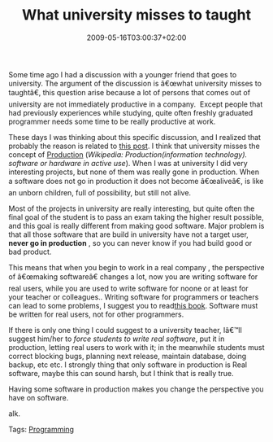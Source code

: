 ﻿---
title: "What university misses to taught"
description: ""
date: 2009-05-16T03:00:37+02:00
draft: false
tags: [Experiences]
categories: [Experiences]
---
Some time ago I had a discussion with a younger friend that goes to university. The argument of the discussion is â€œwhat university misses to taughtâ€, this question arise because a lot of persons that comes out of university are not immediately productive in a company.  Except people that had previously experiences while studying, quite often freshly graduated programmer needs some time to be really productive at work.

These days I was thinking about this specific discussion, and I realized that probably the reason is related to [this post](http://www.codewrecks.com/blog/index.php/2009/05/09/good-programmers-put-code-in-production/). I think that university misses the concept of [Production](http://en.wikipedia.org/wiki/Production) (*Wikipedia: Production(information technology). software or hardware in active use*). When I was at university I did very interesting projects, but none of them was really gone in production. When a software does not go in production it does not become â€œaliveâ€, is like an unborn children, full of possibility, but still not alive.

Most of the projects in university are really interesting, but quite often the final goal of the student is to pass an exam taking the higher result possible, and this goal is really different from making good software. Major problem is that all those software that are build in university have not a target user,  **never go in production** , so you can never know if you had build good or bad product.

This means that when you begin to work in a real company , the perspective of â€œmaking softwareâ€ changes a lot, now you are writing software for real users, while you are used to write software for noone or at least for your teacher or colleagues.. Writing software for programmers or teachers can lead to some problems, I suggest you to read[this book](http://www.whysoftwaresucks.com/). Software must be written for real users, not for other programmers.

If there is only one thing I could suggest to a university teacher, Iâ€™ll suggest him/her to *force students to write real software*, put it in production, letting real users to work with it; in the meanwhile students must correct blocking bugs, planning next release, maintain database, doing backup, etc etc. I strongly thing that only software in production is Real software, maybe this can sound harsh, but I think that is really true.

Having some software in production makes you change the perspective you have on software.

alk.

Tags: [Programming](http://technorati.com/tag/Programming)
